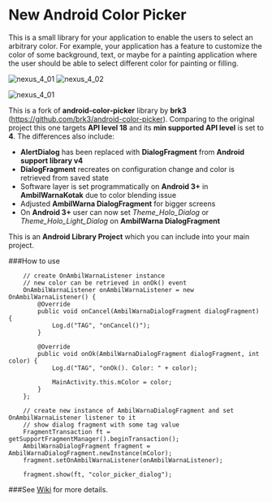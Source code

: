 New Android Color Picker
====================

This is a small library for your application to enable the users to select an arbitrary color. 
For example, your application has a feature to customize the color of some background, text, or maybe for a painting application where the user should be able to select different color for painting or filling.

![nexus_4_01](http://img266.imageshack.us/img266/2124/ge8m.png?raw=true) ![nexus_4_02](http://img841.imageshack.us/img841/4576/g355.png?raw=true)

![nexus_4_01](http://img594.imageshack.us/img594/7613/bv48.png?raw=true)

This is a fork of **android-color-picker** library by **brk3** (https://github.com/brk3/android-color-picker).
Comparing to the original project this one targets **API level 18** and its **min supported API level** is set to **4**. 
The differences also include:

- **AlertDialog** has been replaced with **DialogFragment** from **Android support library v4**
- **DialogFragment** recreates on configuration change and color is
retrieved from saved state
- Software layer is set programmatically on **Android 3+** in **AmbilWarnaKotak** due to color
blending issue
- Adjusted **AmbilWarna DialogFragment** for bigger screens
- On **Android 3+** user can now set *Theme_Holo_Dialog* or
*Theme_Holo_Light_Dialog* on **AmbilWarna DialogFragment**

This is an **Android Library Project** which you can include into your main project.

###How to use

        // create OnAmbilWarnaListener instance
        // new color can be retrieved in onOk() event
        OnAmbilWarnaListener onAmbilWarnaListener = new OnAmbilWarnaListener() {
            @Override
            public void onCancel(AmbilWarnaDialogFragment dialogFragment) {
                Log.d("TAG", "onCancel()");
            }

            @Override
            public void onOk(AmbilWarnaDialogFragment dialogFragment, int color) {
                Log.d("TAG", "onOk(). Color: " + color);

                MainActivity.this.mColor = color;
            }
        };

        // create new instance of AmbilWarnaDialogFragment and set OnAmbilWarnaListener listener to it
        // show dialog fragment with some tag value
        FragmentTransaction ft = getSupportFragmentManager().beginTransaction();
        AmbilWarnaDialogFragment fragment = AmbilWarnaDialogFragment.newInstance(mColor);
        fragment.setOnAmbilWarnaListener(onAmbilWarnaListener);

        fragment.show(ft, "color_picker_dialog");

###See [Wiki](https://github.com/lomza/android-color-picker/wiki) for more details.
